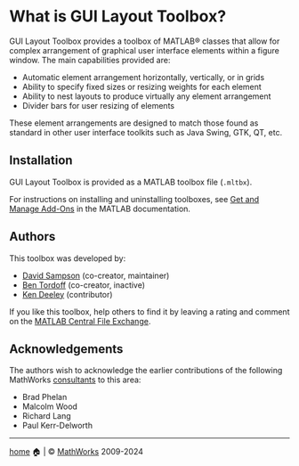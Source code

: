 # What is GUI Layout Toolbox?

GUI Layout Toolbox provides a toolbox of MATLAB&reg; classes that allow for complex arrangement of graphical user interface elements within a figure window. The main capabilities provided are:

- Automatic element arrangement horizontally, vertically, or in grids 
- Ability to specify fixed sizes or resizing weights for each element 
- Ability to nest layouts to produce virtually any element arrangement 
- Divider bars for user resizing of elements 

These element arrangements are designed to match those found as standard in other user interface toolkits such as Java Swing, GTK, QT, etc.

## Installation

GUI Layout Toolbox is provided as a MATLAB toolbox file (`.mltbx`).

For instructions on installing and uninstalling toolboxes, see [Get and Manage Add-Ons](https://www.mathworks.com/help/matlab/matlab_env/get-add-ons.html) in the MATLAB documentation.

## Authors

This toolbox was developed by:

- [David Sampson](https://www.mathworks.com/matlabcentral/profile/authors/16247) (co-creator, maintainer)
- [Ben Tordoff](https://www.mathworks.com/matlabcentral/profile/authors/1297191) (co-creator, inactive)
- [Ken Deeley](https://uk.mathworks.com/matlabcentral/profile/authors/2987674) (contributor)

If you like this toolbox, help others to find it by leaving a rating and comment on the [MATLAB Central File Exchange](https://www.mathworks.com/matlabcentral/fileexchange/47982-gui-layout-toolbox).

## Acknowledgements

The authors wish to acknowledge the earlier contributions of the following MathWorks [consultants](https://www.mathworks.com/services/consulting.html) to this area:

- Brad Phelan 
- Malcolm Wood 
- Richard Lang 
- Paul Kerr-Delworth

___

[home](index.md) :house: | :copyright: [MathWorks](https://www.mathworks.com/services/consulting.html) 2009-2024